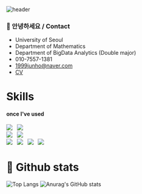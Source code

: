![header](https://capsule-render.vercel.app/api?type=waving&color=FAEBD7&height=300&section=header&text=Junoflow&fontSize=90&animation=fadeIn&fontAlignY=38&desc=&descAlignY=51&descAlign=62)

### 👋 안녕하세요 / Contact 

+ University of Seoul
+ Department of Mathematics
+ Department of BigData Analytics (Double major)
+ 010-7557-1381
+ 1999junho@naver.com
+ [CV](https://carnation-toucan-d4a.notion.site/Song-Junho-93f3fad3cba1467da829c9dd6dbbdc01)
  
  
# Skills


<h4>once I've used</h4>
<img src="https://img.shields.io/badge/Python-3776AB?style=flat-square&logo=Python&logoColor=white"/> &nbsp
<img src="https://img.shields.io/badge/R-276DC3?style=flat-square&logo=R&logoColor=white"/> &nbsp
<br>
<img src="https://img.shields.io/badge/Pytorch-F7931E?style=flat-square&logo=Pytorch&logoColor=white"/> &nbsp
<img src="https://img.shields.io/badge/TensorFlow-FF6F00?style=flat-square&logo=tensorflow&logoColor=white"/> &nbsp
<br>
<img src="https://img.shields.io/badge/Github-181717?style=flat-square&logo=Github&logoColor=white"/> &nbsp
<img src="https://img.shields.io/badge/Notion-000000?style=flat-square&logo=Notion&logoColor=white"/> &nbsp
<img src="https://img.shields.io/badge/Slack-4A154B?style=flat-square&logo=slack&logoColor=white"/> &nbsp
<img src="https://img.shields.io/badge/VSCode-007ACC?style=flat-square&logo=visual-studio-code&logoColor=white"/> &nbsp


# 📖 Github stats

![Top Langs](https://github-readme-stats.vercel.app/api/top-langs/?username=Junoflows)
![Anurag's GitHub stats](https://github-readme-stats.vercel.app/api?username=Junoflows)

</div>
